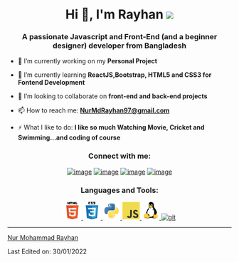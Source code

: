 <h1 align="center">Hi 👋, I'm Rayhan <img height="40" src="https://emoji.gg/assets/emoji/7333-parrotdance.gif"></h1>
<h3 align="center">A passionate Javascript and Front-End (and a beginner designer) developer from Bangladesh</h3>

- 🔭 I’m currently working on my **Personal Project**

- 🌱 I’m currently learning **ReactJS,Bootstrap, HTML5 and CSS3 for Fontend Development**

- 👯 I’m looking to collaborate on **front-end and back-end projects**

- 📫 How to reach me: **NurMdRayhan97@gmail.com**

- ⚡ What I like to do: **I like so much Watching Movie, Cricket and Swimming...and coding of course**

<h3 align="center">Connect with me:</h3>
<div align="center">

[![image](https://img.shields.io/badge/LinkedIn-0077B5?style=for-the-badge&logo=linkedin&logoColor=white)](https://www.linkedin.com/in/nur-rayhan-71a530160/)
[![image](https://img.shields.io/badge/Instagram-E4405F?style=for-the-badge&logo=instagram&logoColor=white)](https://www.instagram.com/rayhan__me/)
[![image](https://img.shields.io/badge/Twitter-1DA1F2?style=for-the-badge&logo=twitter&logoColor=white)](https://twitter.com/NurMohammadRay3)
[![image](https://img.shields.io/badge/Gmail-D14836?style=for-the-badge&logo=gmail&logoColor=white)](mailto:NurMdRayhan97@gmail.com)
  
</div>

<h3 align="center">Languages and Tools:</h3>

<p align="center"> 
  <a href="https://www.w3.org/html/" target="_blank"> 
    <img src="https://raw.githubusercontent.com/devicons/devicon/master/icons/html5/html5-original-wordmark.svg" alt="html5" width="40" height="40"/> 
  </a>
  <a href="https://www.w3schools.com/css/" target="_blank"> 
    <img src="https://raw.githubusercontent.com/devicons/devicon/master/icons/css3/css3-original-wordmark.svg" alt="css3" width="40" height="40"/> 
  </a> 
  <a href="https://www.python.org" target="_blank"> 
    <img src="https://raw.githubusercontent.com/devicons/devicon/master/icons/python/python-original.svg" alt="python" width="40" height="40"/> 
  </a>  
  <a href="https://developer.mozilla.org/en-US/docs/Web/JavaScript" target="_blank"> 
    <img src="https://raw.githubusercontent.com/devicons/devicon/master/icons/javascript/javascript-original.svg" alt="javascript" width="40" height="40"/> 
  </a> 
  <a href="https://www.linux.org/" target="_blank"> 
    <img src="https://raw.githubusercontent.com/devicons/devicon/master/icons/linux/linux-original.svg" alt="linux" width="40" height="40"/> 
  </a> 
  <a href="https://git-scm.com/" target="_blank"> 
    <img src="https://www.vectorlogo.zone/logos/git-scm/git-scm-icon.svg" alt="git" width="40" height="40"/> 
  </a>
</p>


------

[Nur Mohammad Rayhan](https://github.com/NMRayhan)

Last Edited on: 30/01/2022

